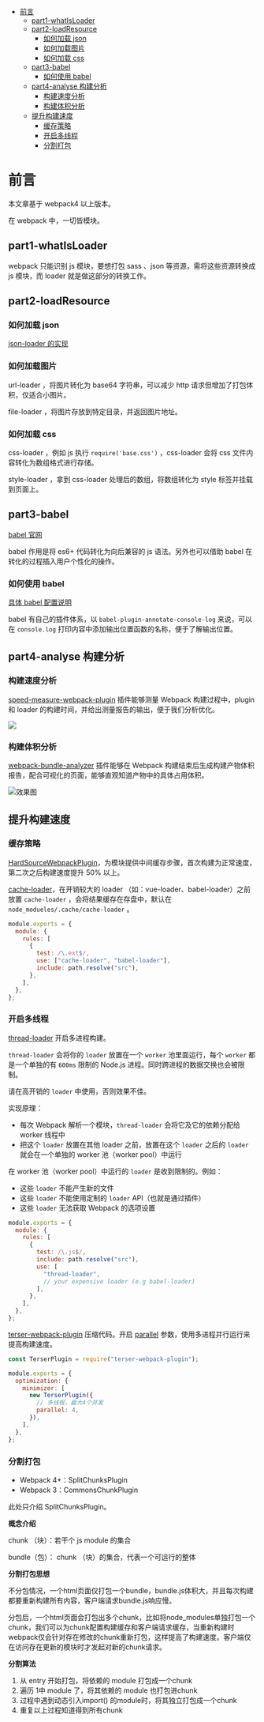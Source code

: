 - [前言](#前言)
  - [part1-whatIsLoader](#part1-whatisloader)
  - [part2-loadResource](#part2-loadresource)
    - [如何加载 json](#如何加载-json)
    - [如何加载图片](#如何加载图片)
    - [如何加载 css](#如何加载-css)
  - [part3-babel](#part3-babel)
    - [如何使用 babel](#如何使用-babel)
  - [part4-analyse 构建分析](#part4-analyse-构建分析)
    - [构建速度分析](#构建速度分析)
    - [构建体积分析](#构建体积分析)
  - [提升构建速度](#提升构建速度)
    - [缓存策略](#缓存策略)
    - [开启多线程](#开启多线程)
    - [分割打包](#分割打包)

# 前言

本文章基于 webpack4 以上版本。

在 webpack 中，一切皆模块。

## part1-whatIsLoader

webpack 只能识别 js 模块，要想打包 sass 、json 等资源，需将这些资源转换成 js 模块，而 loader 就是做这部分的转换工作。

## part2-loadResource

### 如何加载 json

[json-loader 的实现](json-loader/index.js)

### 如何加载图片

url-loader ，将图片转化为 base64 字符串，可以减少 http 请求但增加了打包体积，仅适合小图片。

file-loader ，将图片存放到特定目录，并返回图片地址。

### 如何加载 css

css-loader ，例如 js 执行 `require('base.css')` ，css-loader 会将 css 文件内容转化为数组格式进行存储。

style-loader ，拿到 css-loader 处理后的数组，将数组转化为 style 标签并挂载到页面上。

## part3-babel

[babel 官网](https://www.babeljs.cn/)

babel 作用是将 es6+ 代码转化为向后兼容的 js 语法。另外也可以借助 babel 在转化的过程插入用户个性化的操作。

### 如何使用 babel

[具体 babel 配置说明](https://tsejx.github.io/webpack-guidebook/best-practice/practical-application/loading-javascript)

babel 有自己的插件体系，以 `babel-plugin-annotate-console-log` 来说，可以在 `console.log` 打印内容中添加输出位置函数的名称，便于了解输出位置。

## part4-analyse 构建分析

### 构建速度分析

[speed-measure-webpack-plugin](https://github.com/stephencookdev/speed-measure-webpack-plugin) 插件能够测量 Webpack 构建过程中，plugin 和 loader 的构建时间，并给出测量报告的输出，便于我们分析优化。

![](https://tsejx.github.io/webpack-guidebook/static/speed-measure-webpack-plugin.5930857c.png)

### 构建体积分析

[webpack-bundle-analyzer](https://github.com/webpack-contrib/webpack-bundle-analyzer) 插件能够在 Webpack 构建结束后生成构建产物体积报告，配合可视化的页面，能够直观知道产物中的具体占用体积。

![效果图](https://tsejx.github.io/webpack-guidebook/static/webpack-bundle-analyzer-report.a6ef627c.png)

## 提升构建速度

### 缓存策略

[HardSourceWebpackPlugin](https://github.com/mzgoddard/hard-source-webpack-plugin)，为模块提供中间缓存步骤，首次构建为正常速度，第二次之后构建速度提升 50% 以上。

[cache-loader](https://github.com/webpack-contrib/cache-loader)，在开销较大的 loader （如：vue-loader、babel-loader）之前放置 `cache-loader` ，会将结果缓存在存盘中，默认在 `node_modueles/.cache/cache-loader` 。

```js
module.exports = {
  module: {
    rules: [
      {
        test: /\.ext$/,
        use: ["cache-loader", "babel-loader"],
        include: path.resolve("src"),
      },
    ],
  },
};
```

### 开启多线程

[thread-loader](https://github.com/webpack-contrib/thread-loader) 开启多进程构建。

`thread-loader` 会将你的 `loader` 放置在一个 `worker` 池里面运行，每个 `worker` 都是一个单独的有 `600ms` 限制的 Node.js 进程。同时跨进程的数据交换也会被限制。

请在高开销的 `loader` 中使用，否则效果不佳。

实现原理：

- 每次 Webpack 解析一个模块，`thread-loader` 会将它及它的依赖分配给 worker 线程中
- 把这个 `loader` 放置在其他 loader 之前，放置在这个 `loader` 之后的 `loader` 就会在一个单独的 worker 池（worker pool）中运行

在 worker 池（worker pool）中运行的 `loader` 是收到限制的。例如：

- 这些 `loader` 不能产生新的文件
- 这些 `loader` 不能使用定制的 `loader` API（也就是通过插件）
- 这些 `loader` 无法获取 Webpack 的选项设置

```js
module.exports = {
  module: {
    rules: [
      {
        test: /\.js$/,
        include: path.resolve("src"),
        use: [
          "thread-loader",
          // your expensive loader (e.g babel-loader)
        ],
      },
    ],
  },
};
```

[terser-webpack-plugin](https://github.com/webpack-contrib/terser-webpack-plugin) 压缩代码。开启 [parallel](https://github.com/webpack-contrib/terser-webpack-plugin#parallel) 参数，使用多进程并行运行来提高构建速度。

```js
const TerserPlugin = require("terser-webpack-plugin");

module.exports = {
  optimization: {
    minimizer: [
      new TerserPlugin({
        // 多线程，最大4个并发
        parallel: 4,
      }),
    ],
  },
};
```



### 分割打包

- Webpack 4+：SplitChunksPlugin
- Webpack 3：CommonsChunkPlugin

此处只介绍 SplitChunksPlugin。



**概念介绍**

chunk （块）：若干个 js module 的集合

bundle（包）： chunk （块）的集合，代表一个可运行的整体



**分割打包思想**

不分包情况，一个html页面仅打包一个bundle，bundle.js体积大，并且每次构建都要重新构建所有内容，客户端请求bundle.js响应慢。

分包后，一个html页面会打包出多个chunk，比如将node_modules单独打包一个chunk，我们可以为chunk配置构建缓存和客户端请求缓存，当重新构建时webpack仅会针对存在修改的chunk重新打包，这样提高了构建速度。客户端仅在访问存在更新的模块时才发起对新的chunk请求。



**分割算法**

1. 从 entry 开始打包，将依赖的 module 打包成一个chunk
2. 遍历 1中 module 了，将其依赖的 module 也打包进chunk
3. 过程中遇到动态引入import() 的module时，将其独立打包成一个chunk
4. 重复以上过程知道得到所有chunk







